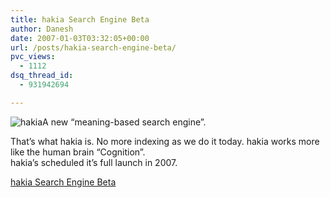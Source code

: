 ```yaml
---
title: hakia Search Engine Beta
author: Danesh
date: 2007-01-03T03:32:05+00:00
url: /posts/hakia-search-engine-beta/
pvc_views:
  - 1112
dsq_thread_id:
  - 931942694

---
```

<img id="image24" alt="hakia" src="/techblog/wp-content/uploads/2007/01/hakia.jpg" />A new &#8220;meaning-based search engine&#8221;.

That&#8217;s what hakia is. No more indexing as we do it today. hakia works more like the human brain &#8220;Cognition&#8221;.  
hakia&#8217;s scheduled it&#8217;s full launch in 2007.

[hakia Search Engine Beta][1]

 [1]: http://hakia.com/